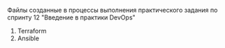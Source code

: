 Файлы созданные в процессы выполнения практического задания по спринту 12 "Введение в практики DevOps"
1. Terraform
2. Ansible
